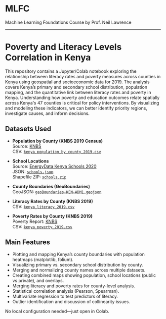 # MLFC
Machine Learning Foundations Course by Prof. Neil Lawrence

---

# Poverty and Literacy Levels Correlation in Kenya

This repository contains a Jupyter/Colab notebook exploring the relationship between literacy rates and poverty measures across counties in Kenya using geospatial and socioeconomic data for 2019. The analysis covers Kenya’s primary and secondary school distribution, population mapping, and the quantitative link between literacy rates and poverty in Kenya. Understanding how poverty and education outcomes relate spatially across Kenya's 47 counties is critical for policy interventions. By visualizing and modeling these indicators, we can better identify priority regions, investigate causes, and inform decisions.

## Datasets Used

- **Population by County (KNBS 2019 Census)**  
  Source: [KNBS](https://www.knbs.or.ke/wp-content/uploads/2023/09/2019-Kenya-population-and-Housing-Census-Volume-1-Population-By-County-And-Sub-County.pdf)  
  CSV: [`kenya_population_by_county_2019.csv`](https://raw.githubusercontent.com/call493/MLFC/main/kenya_population_by_county_2019.csv)

- **School Locations**  
  Source: [EnergyData Kenya Schools 2020](https://energydata.info/dataset/kenya-schools)  
  JSON: [`schools.json`](https://raw.githubusercontent.com/call493/MLFC/main/schools.json)  
  Shapefile ZIP: [`schools.zip`](https://github.com/call493/MLFC/raw/main/schools.zip)

- **County Boundaries (GeoBoundaries)**  
  GeoJSON: [`geoBoundaries-KEN-ADM1.geojson`](https://github.com/wmgeolab/geoBoundaries/raw/9469f09/releaseData/gbOpen/KEN/ADM1/geoBoundaries-KEN-ADM1.geojson)

- **Literacy Rates by County (KNBS 2019)**  
  CSV: [`kenya_literacy_2019.csv`](https://raw.githubusercontent.com/call493/MLFC/main/kenya_literacy_2019.csv)

- **Poverty Rates by County (KNBS 2019)**  
  Poverty Report: [KNBS](https://www.knbs.or.ke/wp-content/uploads/2023/09/The-Kenya-Poverty-Report-2019.pdf)  
  CSV: [`kenya_poverty_2019.csv`](https://raw.githubusercontent.com/call493/MLFC/main/kenya_poverty_2019.csv)

## Main Features

- Plotting and mapping Kenya’s county boundaries with population heatmaps (matplotlib, folium).
- Visualizing primary vs. secondary school distribution by county.
- Merging and normalizing county names across multiple datasets.
- Creating combined maps showing population, school locations (public vs private), and overlays.
- Merging literacy and poverty rates for county-level analysis.
- Statistical correlation analysis (Pearson, Spearman).
- Multivariate regression to test predictors of literacy.
- Outlier identification and discussion of collinearity issues.

No local configuration needed—just open in Colab.
